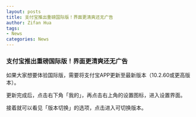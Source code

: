 ```yaml
---
layout: posts
title: 支付宝推出重磅国际版！界面更清爽还无广告
author: Zifan Hua
tags:
- News
categories: News
---
```


### 支付宝推出重磅国际版！界面更清爽还无广告

如果大家想要体验国际版，需要将支付宝APP更新至最新版本（10.2.60或更高版本）。

更新完成后，点击右下角「我的」，再点击右上角的设置图标，进入设置界面。

接着就可以看见「版本切换」的选项，点击进入可切换版本。